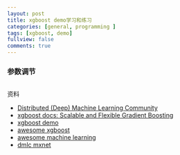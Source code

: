 ```yaml
---
layout: post
title: xgboost demo学习和练习
categories: [general, programming ]
tags: [xgboost, demo]
fullview: false
comments: true
---
```



### 参数调节 


```
```

资料

- [ Distributed (Deep) Machine Learning Community ](https://github.com/dmlc)
- [xgboost docs: Scalable and Flexible Gradient Boosting](http://xgboost.readthedocs.io/en/latest/)
- [xgboost demo](https://github.com/dmlc/xgboost/tree/master/demo)
- [awesome xgboost](https://github.com/dmlc/xgboost/blob/master/demo/README.md)
- [awesome machine learning](https://github.com/josephmisiti/awesome-machine-learning)
- [dmlc mxnet](https://github.com/dmlc/mxnet/blob/master/example/README.md)
